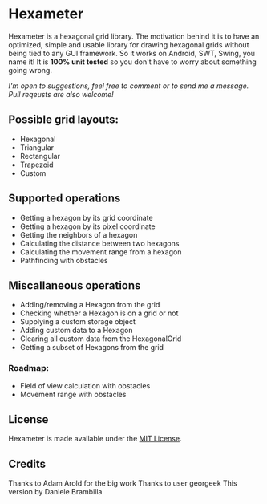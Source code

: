 # Hexameter

Hexameter is a hexagonal grid library. The motivation behind it is to have
an optimized, simple and usable library for drawing hexagonal grids without
being tied to any GUI framework. So it works on Android, SWT, Swing, you
name it! It is **100% unit tested** so you don't have to worry about something
going wrong.

*I'm open to suggestions, feel free to comment or to send me a message.
Pull reqeusts are also welcome!*

## Possible grid layouts:
 - Hexagonal
 - Triangular
 - Rectangular
 - Trapezoid
 - Custom

## Supported operations
 - Getting a hexagon by its grid coordinate
 - Getting a hexagon by its pixel coordinate
 - Getting the neighbors of a hexagon
 - Calculating the distance between two hexagons
 - Calculating the movement range from a hexagon
 - Pathfinding with obstacles
 
## Miscallaneous operations
 - Adding/removing a Hexagon from the grid
 - Checking whether a Hexagon is on a grid or not 
 - Supplying a custom storage object 
 - Adding custom data to a Hexagon
 - Clearing all custom data from the HexagonalGrid
 - Getting a subset of Hexagons from the grid
 
### Roadmap:
 - Field of view calculation with obstacles
 - Movement range with obstacles
 
## License
Hexameter is made available under the [MIT License](http://www.opensource.org/licenses/mit-license.php).

## Credits

Thanks to Adam Arold for the big work
Thanks to user georgeek
This version by Daniele Brambilla
